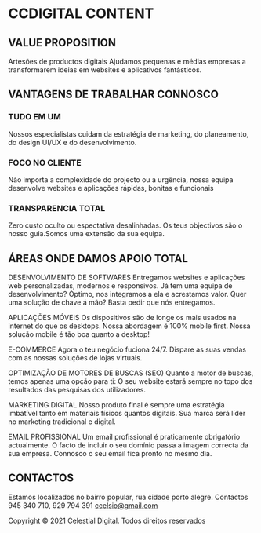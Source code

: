 # CCDIGITAL CONTENT

## VALUE PROPOSITION

Artesões de productos digitais
Ajudamos pequenas e médias empresas a transformarem ideias em websites e aplicativos fantásticos.

## VANTAGENS DE TRABALHAR CONNOSCO

### TUDO EM UM

Nossos especialistas cuidam da estratégia de marketing, do planeamento, do design UI/UX e do desenvolvimento.

### FOCO NO CLIENTE

Não importa a complexidade do projecto ou a urgência, nossa equipa desenvolve websites e aplicações rápidas, bonitas e funcionais

### TRANSPARENCIA TOTAL

Zero custo oculto ou espectativa desalinhadas. Os teus objectivos são o nosso guia.Somos uma extensão da sua equipa.

## ÁREAS ONDE DAMOS APOIO TOTAL

DESENVOLVIMENTO DE SOFTWARES
Entregamos websites e aplicações web personalizadas, modernos e responsivos. Já tem uma equipa de desenvolvimento? Óptimo, nos integramos a ela e acrestamos valor. Quer uma solução de chave á mão? Basta pedir que nós entregamos.

APLICAÇÕES MÓVEIS
Os dispositivos são de longe os mais usados na internet do que os desktops.
Nossa abordagem é 100% mobile first.
Nossa solução mobile é tão boa quanto a desktop!

E-COMMERCE
Agora o teu negócio fuciona 24/7. Dispare as suas vendas com as nossas soluções de lojas virtuais.

OPTIMIZAÇÃO DE MOTORES DE BUSCAS (SEO)
Quanto a motor de buscas, temos apenas uma opção para ti: O seu website estará sempre no topo dos resultados das pesquisas dos utilizadores.

MARKETING DIGITAL
Nosso produto final é sempre uma estratégia imbatível tanto em materiais físicos quantos digitais. Sua marca será líder no marketing tradicional e digital.

EMAIL PROFISSIONAL
Um email profissional é praticamente obrigatório actualmente. O facto de incluir o seu domínio passa a imagem correcta da sua empresa.
Connosco o seu email fica pronto no mesmo dia.

## CONTACTOS

Estamos localizados no bairro popular, rua cidade porto alegre.
Contactos 945 340 710, 929 794 391
ccelsio@gmail.com

Copyright © 2021 Celestial Digital. Todos direitos reservados

<!--
Craft, artesão
Hands-on:
 -->
